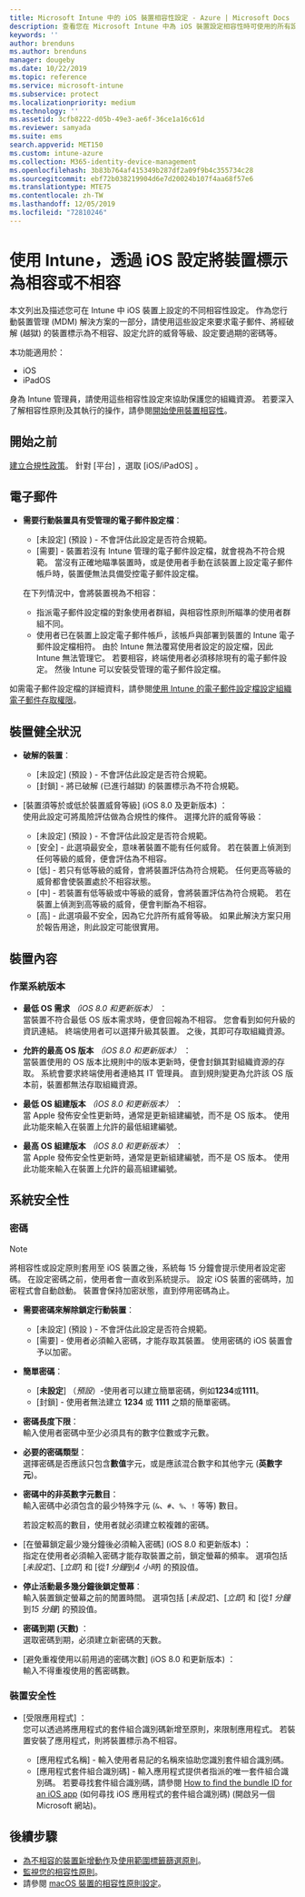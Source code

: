 ```yaml
---
title: Microsoft Intune 中的 iOS 裝置相容性設定 - Azure | Microsoft Docs
description: 查看您在 Microsoft Intune 中為 iOS 裝置設定相容性時可使用的所有設定清單。 要求電子郵件、檢查越獄或經破解的裝置、設定所允許的最低及最高作業系統、設定任何密碼限制，包括密碼長度和裝置的非使用狀態、限制應用程式等。
keywords: ''
author: brenduns
ms.author: brenduns
manager: dougeby
ms.date: 10/22/2019
ms.topic: reference
ms.service: microsoft-intune
ms.subservice: protect
ms.localizationpriority: medium
ms.technology: ''
ms.assetid: 3cfb8222-d05b-49e3-ae6f-36ce1a16c61d
ms.reviewer: samyada
ms.suite: ems
search.appverid: MET150
ms.custom: intune-azure
ms.collection: M365-identity-device-management
ms.openlocfilehash: 3b83b764af415349b287df2a09f9b4c355734c28
ms.sourcegitcommit: ebf72b038219904d6e7d20024b107f4aa68f57e6
ms.translationtype: MTE75
ms.contentlocale: zh-TW
ms.lasthandoff: 12/05/2019
ms.locfileid: "72810246"
---
```

# <a name="ios-settings-to-mark-devices-as-compliant-or-not-compliant-using-intune"></a>使用 Intune，透過 iOS 設定將裝置標示為相容或不相容

本文列出及描述您可在 Intune 中 iOS 裝置上設定的不同相容性設定。 作為您行動裝置管理 (MDM) 解決方案的一部分，請使用這些設定來要求電子郵件、將經破解 (越獄) 的裝置標示為不相容、設定允許的威脅等級、設定要過期的密碼等。

本功能適用於：

- iOS
- iPadOS

身為 Intune 管理員，請使用這些相容性設定來協助保護您的組織資源。 若要深入了解相容性原則及其執行的操作，請參閱[開始使用裝置相容性](device-compliance-get-started.md)。

## <a name="before-you-begin"></a>開始之前

[建立合規性政策](create-compliance-policy.md#create-the-policy)。 針對 [平台]  ，選取 [iOS/iPadOS]  。

## <a name="email"></a>電子郵件

- **需要行動裝置具有受管理的電子郵件設定檔**：  
  - [未設定]  (預設  ) - 不會評估此設定是否符合規範。
  - [需要]  - 裝置若沒有 Intune 管理的電子郵件設定檔，就會視為不符合規範。 當沒有正確地瞄準裝置時，或是使用者手動在該裝置上設定電子郵件帳戶時，裝置便無法具備受控電子郵件設定檔。

  在下列情況中，會將裝置視為不相容：  
  - 指派電子郵件設定檔的對象使用者群組，與相容性原則所瞄準的使用者群組不同。
  - 使用者已在裝置上設定電子郵件帳戶，該帳戶與部署到裝置的 Intune 電子郵件設定檔相符。 由於 Intune 無法覆寫使用者設定的設定檔，因此 Intune 無法管理它。 若要相容，終端使用者必須移除現有的電子郵件設定。 然後 Intune 可以安裝受管理的電子郵件設定檔。  

如需電子郵件設定檔的詳細資料，請參閱[使用 Intune 的電子郵件設定檔設定組織電子郵件存取權限](../configuration/email-settings-configure.md)。

## <a name="device-health"></a>裝置健全狀況

- **破解的裝置**：  
  - [未設定]  (預設  ) - 不會評估此設定是否符合規範。
  - [封鎖]  - 將已破解 (已進行越獄) 的裝置標示為不符合規範。  

- [裝置須等於或低於裝置威脅等級]  (iOS 8.0 及更新版本)  ：  
  使用此設定可將風險評估做為合規性的條件。 選擇允許的威脅等級：  
  - [未設定]  (預設  ) - 不會評估此設定是否符合規範。
  - [安全]  - 此選項最安全，意味著裝置不能有任何威脅。 若在裝置上偵測到任何等級的威脅，便會評估為不相容。
  - [低]  - 若只有低等級的威脅，會將裝置評估為符合規範。 任何更高等級的威脅都會使裝置處於不相容狀態。
  - [中]  - 若裝置有低等級或中等級的威脅，會將裝置評估為符合規範。 若在裝置上偵測到高等級的威脅，便會判斷為不相容。
  - [高]  - 此選項最不安全，因為它允許所有威脅等級。 如果此解決方案只用於報告用途，則此設定可能很實用。

## <a name="device-properties"></a>裝置內容

### <a name="operating-system-version"></a>作業系統版本  

- **最低 OS 需求** *（iOS 8.0 和更新版本）* ：  
  當裝置不符合最低 OS 版本需求時，便會回報為不相容。 您會看到如何升級的資訊連結。 終端使用者可以選擇升級其裝置。 之後，其即可存取組織資源。

- **允許的最高 OS 版本** *（iOS 8.0 和更新版本）* ：  
  當裝置使用的 OS 版本比規則中的版本更新時，便會封鎖其對組織資源的存取。 系統會要求終端使用者連絡其 IT 管理員。 直到規則變更為允許該 OS 版本前，裝置都無法存取組織資源。

- **最低 OS 組建版本** *（iOS 8.0 和更新版本）* ：  
  當 Apple 發佈安全性更新時，通常是更新組建編號，而不是 OS 版本。 使用此功能來輸入在裝置上允許的最低組建編號。

- **最高 OS 組建版本** *（iOS 8.0 和更新版本）* ：  
  當 Apple 發佈安全性更新時，通常是更新組建編號，而不是 OS 版本。 使用此功能來輸入在裝置上允許的最高組建編號。

## <a name="system-security"></a>系統安全性

### <a name="password"></a>密碼

> [!NOTE]
> 將相容性或設定原則套用至 iOS 裝置之後，系統每 15 分鐘會提示使用者設定密碼。 在設定密碼之前，使用者會一直收到系統提示。 設定 iOS 裝置的密碼時，加密程式會自動啟動。 裝置會保持加密狀態，直到停用密碼為止。

- **需要密碼來解除鎖定行動裝置**：  
  - [未設定]  (預設  ) - 不會評估此設定是否符合規範。  
  - [需要]  - 使用者必須輸入密碼，才能存取其裝置。 使用密碼的 iOS 裝置會予以加密。

- **簡單密碼**：  
  - [**未設定**] （*預設*）-使用者可以建立簡單密碼，例如**1234**或**1111**。
  - [封鎖]  - 使用者無法建立 **1234** 或 **1111** 之類的簡單密碼。 

- **密碼長度下限**：  
  輸入使用者密碼中至少必須具有的數字位數或字元數。  

- **必要的密碼類型**：  
  選擇密碼是否應該只包含**數值**字元，或是應該混合數字和其他字元 (**英數字元**)。

- **密碼中的非英數字元數目**：  
  輸入密碼中必須包含的最少特殊字元 (`&`、`#`、`%`、`!` 等等) 數目。 

  若設定較高的數目，使用者就必須建立較複雜的密碼。

- [在螢幕鎖定最少幾分鐘後必須輸入密碼]  (iOS 8.0 和更新版本)  ：  
  指定在使用者必須輸入密碼才能存取裝置之前，鎖定螢幕的頻率。 選項包括 [*未設定*]、[*立即*] 和 [從*1 分鐘*到*4 小時*] 的預設值。

- **停止活動最多幾分鐘後鎖定螢幕**：  
  輸入裝置鎖定螢幕之前的閒置時間。 選項包括 [*未設定*]、[*立即*] 和 [從*1 分鐘*到*15 分鐘*] 的預設值。

- **密碼到期 (天數)** ：  
  選取密碼到期，必須建立新密碼的天數。 

- [避免重複使用以前用過的密碼次數]  (iOS 8.0 和更新版本)  ：   
  輸入不得重複使用的舊密碼數。

### <a name="device-security"></a>裝置安全性

- [受限應用程式]  ：  
  您可以透過將應用程式的套件組合識別碼新增至原則，來限制應用程式。 若裝置安裝了應用程式，則將裝置標示為不相容。

  - [應用程式名稱]  - 輸入使用者易記的名稱來協助您識別套件組合識別碼。
  - [應用程式套件組合識別碼]  - 輸入應用程式提供者指派的唯一套件組合識別碼。 若要尋找套件組合識別碼，請參閱 [How to find the bundle ID for an iOS app](https://support.microsoft.com/help/4294074/how-to-find-the-bundle-id-for-an-ios-app) (如何尋找 iOS 應用程式的套件組合識別碼) (開啟另一個 Microsoft 網站)。  

## <a name="next-steps"></a>後續步驟

- [為不相容的裝置新增動作](actions-for-noncompliance.md)及[使用範圍標籤篩選原則](../fundamentals/scope-tags.md)。
- [監視您的相容性原則](compliance-policy-monitor.md)。
- 請參閱 [macOS 裝置的相容性原則設定](compliance-policy-create-mac-os.md)。

